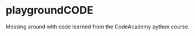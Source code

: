 playgroundCODE
================
Messing around with code learned from the CodeAcademy python course.
